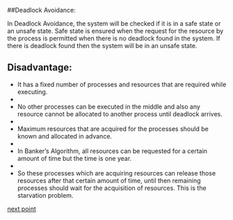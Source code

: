 ##Deadlock Avoidance:

In Deadlock Avoidance, the system will be checked if it is in a safe state or an unsafe state. Safe state is ensured when the request for the resource by the process is permitted when there is no deadlock found in the system. If there is deadlock found then the system will be in an unsafe state.



## Disadvantage:

- It has a fixed number of processes and resources that are required while executing. 
- 
- No other processes can be executed in the middle and also any resource cannot be allocated to another process until deadlock arrives.
- 
- Maximum resources that are acquired for the processes should be known and allocated in advance.
- 
- In Banker’s Algorithm, all resources can be requested for a certain amount of time but the time is one year.
- 
- So these processes which are acquiring resources can release those resources after that certain amount of time, until then remaining processes should wait for the acquisition of resources. This is the starvation problem. 

[next point](https://github.com/prashantjagtap2909/OS/blob/main/Topics/Synchronization%20and%20Concurrency%20control/11%20-%20Deadlock%20Detection.md)
